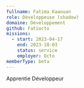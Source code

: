 ```yaml
---
fullname: Fatima Kaaouan
role: Développeuse (shadow)
domaine: Développement
github: Fatiocto
missions:
  - start: 2023-04-17
    end: 2023-10-03
    status: service
    employer: Octo
memberType: beta
---
```


Apprentie Développeur
